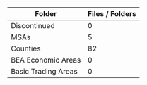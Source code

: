 | Folder              |   Files / Folders |
|---------------------|-------------------|
| Discontinued        |                 0 |
| MSAs                |                 5 |
| Counties            |                82 |
| BEA Economic Areas  |                 0 |
| Basic Trading Areas |                 0 |